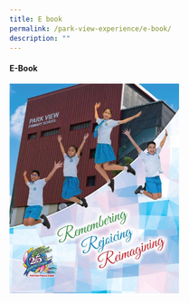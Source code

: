 ```yaml
---
title: E book
permalink: /park-view-experience/e-book/
description: ""
---
```

<h4> E-Book</h4>

<a href="https://go.gov.sg/pvps-2022-yearbook"><img style="width:300px;height:px219;" alt="HTML tutorial" src="/images/pages%20from%20park%20view%20primary%20school%20(high%20res)%20new.jpg"></a>